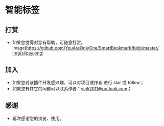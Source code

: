 # 智能标签

## 打赏

- 如果您觉得对您有帮助，可随意打赏。
image(https://github.com/YouAreOnlyOne/SmartBookmark/blob/master/img/alipay.png)

## 加入

- 如果您对该插件开发感兴趣，可以对项目或作者 进行 star 或 follow；
- 如果您有其它的问题可以联系作者：ycj52011@outlook.com；

## 感谢
- 再次感谢您的浏览、使用。
